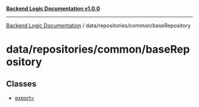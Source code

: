 [**Backend Logic Documentation v1.0.0**](../../../../README.md)

***

[Backend Logic Documentation](../../../../README.md) / data/repositories/common/baseRepository

# data/repositories/common/baseRepository

## Classes

- [export=](classes/export=.md)
